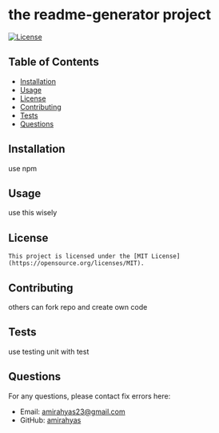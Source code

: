 # the readme-generator project

[![License](https://img.shields.io/badge/License-MIT-blue.svg)](https://opensource.org/licenses/MIT)

## Table of Contents

- [Installation](#installation)
- [Usage](#usage)
- [License](#license)
- [Contributing](#contributing)
- [Tests](#tests)
- [Questions](#questions)

## Installation

use npm

## Usage

use this wisely

## License

    This project is licensed under the [MIT License](https://opensource.org/licenses/MIT).

## Contributing

others can fork repo and create own code

## Tests

use testing unit with test

## Questions

For any questions, please contact fix errors here:
- Email: amirahyas23@gmail.com
- GitHub: [amirahyas](https://github.com/amirahyas)
